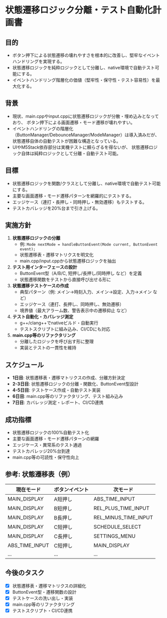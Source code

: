 # 状態遷移ロジック分離・テスト自動化計画書

## 目的

- ボタン押下による状態遷移の壊れやすさを根本的に改善し、堅牢なイベントハンドリングを実現する。
- 状態遷移ロジックを純粋ロジックとして分離し、native環境で自動テスト可能にする。
- イベントハンドリング階層化の価値（堅牢性・保守性・テスト容易性）を最大化する。

## 背景

- 現状、main.cppやinput.cppに状態遷移ロジックが分散・埋め込みとなっており、
  ボタン押下による画面遷移・モード遷移が壊れやすい。
- イベントハンドリングの階層化（ButtonManager/DebounceManager/ModeManager）は導入済みだが、
  状態遷移自体の自動テストが困難な構造となっている。
- UIやM5Stack依存部分は実機テストに頼らざるを得ないが、
  状態遷移ロジック自体は純粋ロジックとして分離・自動テスト可能。

## 目標

- 状態遷移ロジックを関数/クラスとして分離し、native環境で自動テスト可能にする。
- 主要な画面遷移・モード遷移パターンを網羅的にテストする。
- エッジケース（連打・長押し・同時押し・無効遷移）もテストする。
- テストカバレッジを20%台まで引き上げる。

## 実施方針

1. **状態遷移ロジックの分離**
    - 例: `Mode nextMode = handleButtonEvent(Mode current, ButtonEvent event);`
    - 状態遷移表・遷移マトリクスを明文化
    - main.cpp/input.cppから状態遷移ロジックを抽出
2. **テスト用インターフェースの設計**
    - ButtonEvent型（A/B/C, 短押し/長押し/同時押し など）を定義
    - 状態遷移関数をテストから直接呼び出せる形に
3. **状態遷移テストケースの作成**
    - 典型パターン（例: メイン→時刻入力、メイン→設定、入力→メイン など）
    - エッジケース（連打、長押し、同時押し、無効遷移）
    - 境界値（最大アラーム数、警告表示中の遷移抑止 など）
4. **テスト自動化・カバレッジ測定**
    - g++/clang++でnativeビルド・自動実行
    - テストスクリプトに組み込み、CI/CDにも対応
5. **main.cpp等のリファクタリング**
    - 分離したロジックを呼び出す形に整理
    - 実装とテストの一貫性を維持

## スケジュール

- **1日目**: 状態遷移表・遷移マトリクスの作成、分離方針決定
- **2-3日目**: 状態遷移ロジックの分離・関数化、ButtonEvent型設計
- **4-5日目**: テストケース作成・自動テスト実装
- **6日目**: main.cpp等のリファクタリング、テスト組み込み
- **7日目**: カバレッジ測定・レポート、CI/CD連携

## 成功指標

- 状態遷移ロジックの100%自動テスト化
- 主要な画面遷移・モード遷移パターンの網羅
- エッジケース・異常系のテスト通過
- テストカバレッジ20%台到達
- main.cpp等の可読性・保守性向上

## 参考: 状態遷移表（例）

| 現在モード         | ボタンイベント         | 次モード           |
|--------------------|------------------------|--------------------|
| MAIN_DISPLAY       | A短押し                | ABS_TIME_INPUT     |
| MAIN_DISPLAY       | B短押し                | REL_PLUS_TIME_INPUT|
| MAIN_DISPLAY       | B長押し                | REL_MINUS_TIME_INPUT|
| MAIN_DISPLAY       | C短押し                | SCHEDULE_SELECT    |
| MAIN_DISPLAY       | C長押し                | SETTINGS_MENU      |
| ABS_TIME_INPUT     | C短押し                | MAIN_DISPLAY       |
| ...                | ...                    | ...                |

## 今後のタスク

- [x] 状態遷移表・遷移マトリクスの詳細化
- [x] ButtonEvent型・遷移関数の設計
- [x] テストケースの洗い出し・実装
- [x] main.cpp等のリファクタリング
- [x] テストスクリプト・CI/CD連携 